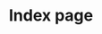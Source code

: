 ---
layout: home
title: Index page   # 선택 사항
paginate: 5         # 페이지당 보여줄 포스트 개수
pagination:
  enabled: true
---